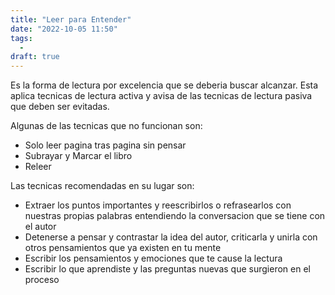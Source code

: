 ```yaml
---
title: "Leer para Entender"
date: "2022-10-05 11:50"
tags: 
  - 
draft: true
---
```

Es la forma de lectura por excelencia que se deberia buscar alcanzar. Esta aplica tecnicas de lectura activa y avisa de las tecnicas de lectura pasiva que deben ser evitadas.

Algunas de las tecnicas que no funcionan son:
- Solo leer pagina tras pagina sin pensar
- Subrayar y Marcar el libro
- Releer

Las tecnicas recomendadas en su lugar son:
- Extraer los puntos importantes y reescribirlos o refrasearlos con nuestras propias palabras entendiendo la conversacion que se tiene con el autor
- Detenerse a pensar y contrastar la idea del autor, criticarla y unirla con otros pensamientos que ya existen en tu mente
- Escribir los pensamientos y emociones que te cause la lectura
- Escribir lo que aprendiste y las preguntas nuevas que surgieron en el proceso

